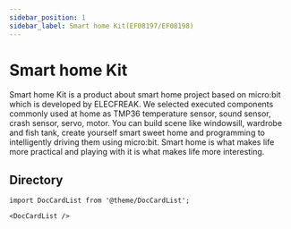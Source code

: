 ```yaml
---
sidebar_position: 1
sidebar_label: Smart home Kit(EF08197/EF08198)
---
```


# Smart home Kit

Smart home Kit is a product about smart home project based on micro:bit which is developed by ELECFREAK. We selected executed components commonly used at home as TMP36 temperature sensor, sound sensor, crash sensor, servo, motor. You can build scene like windowsill, wardrobe and fish tank, create yourself smart sweet home and programming to intelligently driving them using micro:bit.
Smart home is what makes life more practical and playing with it is what makes life more interesting.

##  Directory

```mdx-code-block
import DocCardList from '@theme/DocCardList';

<DocCardList />
```

